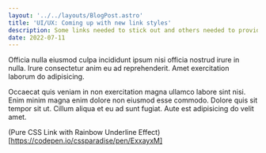 ```yaml
---
layout: '../../layouts/BlogPost.astro'
title: 'UI/UX: Coming up with new link styles'
description: Some links needed to stick out and others needed to provide feedback
date: 2022-07-11
---
```


Officia nulla eiusmod culpa incididunt ipsum nisi officia nostrud irure in nulla. Irure consectetur anim eu ad reprehenderit. Amet exercitation laborum do adipisicing.

Occaecat quis veniam in non exercitation magna ullamco labore sint nisi. Enim minim magna enim dolore non eiusmod esse commodo. Dolore quis sit tempor sit ut. Cillum aliqua et eu ad sunt fugiat. Aute est adipisicing do velit amet.

(Pure CSS Link with Rainbow Underline Effect)[https://codepen.io/cssparadise/pen/ExxayxM]
